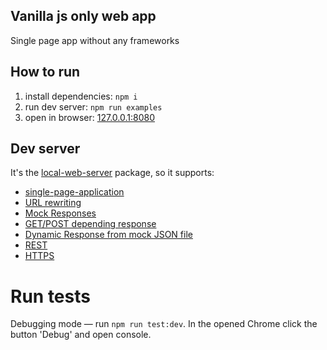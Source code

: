 ## Vanilla js only web app 
Single page app without any frameworks

## How to run
1. install dependencies: `npm i`
2. run dev server: `npm run examples`
3. open in browser: [127.0.0.1:8080](http://127.0.0.1:8080)


## Dev server
It's the [local-web-server](https://github.com/75lb/local-web-server) package, so it supports:

- [single-page-application](https://github.com/75lb/local-web-server#single-page-application)
- [URL rewriting](https://github.com/75lb/local-web-server#url-rewriting)
- [Mock Responses](https://github.com/75lb/local-web-server#mock-responses)
- [GET/POST depending response](https://github.com/75lb/local-web-server#multiple-potential-responses)
- [Dynamic Response from mock JSON file](https://github.com/75lb/local-web-server#dynamic-response)
- [REST](https://github.com/75lb/local-web-server#restful-resource-example)
- [HTTPS](https://github.com/75lb/local-web-server#https-server)


# Run tests
Debugging mode — run `npm run test:dev`. In the opened Chrome click the button 'Debug' and open console.